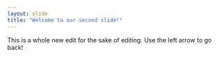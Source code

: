 ```yaml
---
layout: slide
title: "Welcome to our second slide!"
---
```

This is a whole new edit for the sake of editing.
Use the left arrow to go back!
